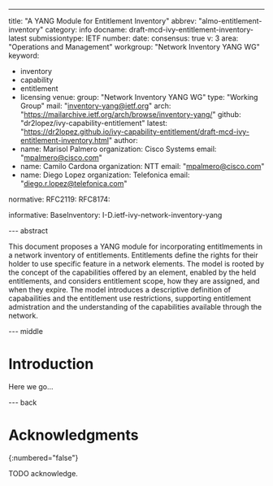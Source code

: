---
title: "A YANG Module for Entitlement Inventory"
abbrev: "almo-entitlement-inventory"
category: info
docname: draft-mcd-ivy-entitlement-inventory-latest
submissiontype: IETF
number:
date:
consensus: true
v: 3
area: "Operations and Management"
workgroup: "Network Inventory YANG WG"
keyword:
  - inventory
  - capability
  - entitlement
  - licensing
venue:
  group: "Network Inventory YANG WG"
  type: "Working Group"
  mail: "inventory-yang@ietf.org"
  arch: "https://mailarchive.ietf.org/arch/browse/inventory-yang/"
  github: "dr2lopez/ivy-capability-entitlement"
  latest: "https://dr2lopez.github.io/ivy-capability-entitlement/draft-mcd-ivy-entitlement-inventory.html"
author:
  - name: Marisol Palmero
    organization: Cisco Systems
    email: "mpalmero@cisco.com"
  - name: Camilo Cardona
    organization: NTT
    email: "mpalmero@cisco.com"
  - name: Diego Lopez
    organization: Telefonica
    email: "diego.r.lopez@telefonica.com"

normative:
  RFC2119:
  RFC8174:

informative:
  BaseInventory: I-D.ietf-ivy-network-inventory-yang

--- abstract

This document proposes a YANG module for incorporating entitlmements in a network inventory of entitlements. Entitlements define the rights for their holder to use specific feature in a network elements. The model is rooted by the concept of the capabilities offered by an element, enabled by the held entitlements, and considers entitlement scope, how they are assigned, and when they expire. The model introduces a descriptive definition of capabailities and the entitlement use restrictions, supporting entitlement admistration and the understanding of the capabilities available through the network.

--- middle

# Introduction

Here we go...


--- back

# Acknowledgments
{:numbered="false"}

TODO acknowledge.
